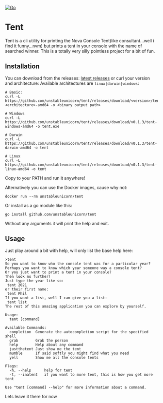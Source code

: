 [![Go](https://github.com/unstableunicorn/tent/actions/workflows/go.yml/badge.svg)](https://github.com/unstableunicorn/tent/actions/workflows/go.yml)

# Tent
Tent is a cli utility for printing the Nova Console Tent(like consultant...well i find it funny...nvm) but prints a tent in your console with the name of searched winner.
This is a totally very silly pointless project for a bit of fun.

## Installation
You can download from the releases: [latest releases](https://github.com/unstableunicorn/tent/releases/latest) or curl your version and architecture:
Available architectures are `linux|darwin|windows`:
```
# Basic:
curl -L https://github.com/unstableunicorn/tent/releases/download/<version>/tent-<architecture>-amd64 -o <binary output path>

# Windows
curl -L https://github.com/unstableunicorn/tent/releases/download/v0.1.3/tent-windows-amd64 -o tent.exe

# Darwin
curl -L https://github.com/unstableunicorn/tent/releases/download/v0.1.3/tent-darwin-amd64 -o tent

# Linux
curl -L https://github.com/unstableunicorn/tent/releases/download/v0.1.3/tent-linux-amd64 -o tent
```
Copy to your PATH and run it anywhere!

Alternatively you can use the Docker images, cause why not:
```
docker run --rm unstableunicorn/tent
```
Or install as a go module like this:
```
go install github.com/unstableunicorn/tent
```

Without any arguments it will print the help and exit.

## Usage
Just play around a bit with help, will only list the base help here:
```
>tent
So you want to know who the console tent was for a particular year?
Perhaps you want to know which year someone was a console tent?
Or you just want to print a tent in your console?
Then look no further!
Just type the year like so:
 tent 2021
or their first name:
 tent Phil
If you want a list, well I can give you a list:
 tent list
The rest of this amazing application you can explore by yourself.

Usage:
  tent [command]

Available Commands:
  completion  Generate the autocompletion script for the specified shell
  grab        Grab the person
  help        Help about any command
  justthetent Just show me the tent
  mumble      If said softly you might find what you need
  yell        Show me all the console tents

Flags:
  -h, --help      help for tent
  -t, --inatent   if you want to more tent, this is how you get more tent

Use "tent [command] --help" for more information about a command.
```

Lets leave it there for now
